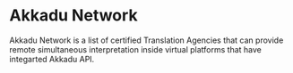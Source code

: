 # Akkadu Network
Akkadu Network is a list of certified Translation Agencies that can provide remote simultaneous interpretation inside virtual platforms that have integarted Akkadu API.

